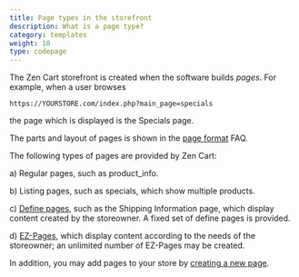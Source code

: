 ```yaml
---
title: Page types in the storefront 
description: What is a page type? 
category: templates
weight: 10 
type: codepage 
---
```


The Zen Cart storefront is created when the software builds *pages*. 
For example, when a user browses

```
https://YOURSTORE.com/index.php?main_page=specials 
```

the page which is displayed is the Specials page.  

The parts and layout of pages is shown in the [page format](/user/template/page_format/) FAQ. 

The following types of pages are provided by Zen Cart: 

a) Regular pages, such as product_info. 

b) Listing pages, such as specials, which show multiple products.

c) [Define pages](/user/template/define_pages/), such as the Shipping Information page, which display content created by the storeowner.  A fixed set of define pages is provided. 

d) [EZ-Pages](/user/ezpages/what_are_ezpages/), which display content according to the needs of the storeowner; an unlimited number of EZ-Pages may be created.  

In addition, you may add pages to your store by [creating a new page](/user/customizing/add_pages#create-a-new-page).
